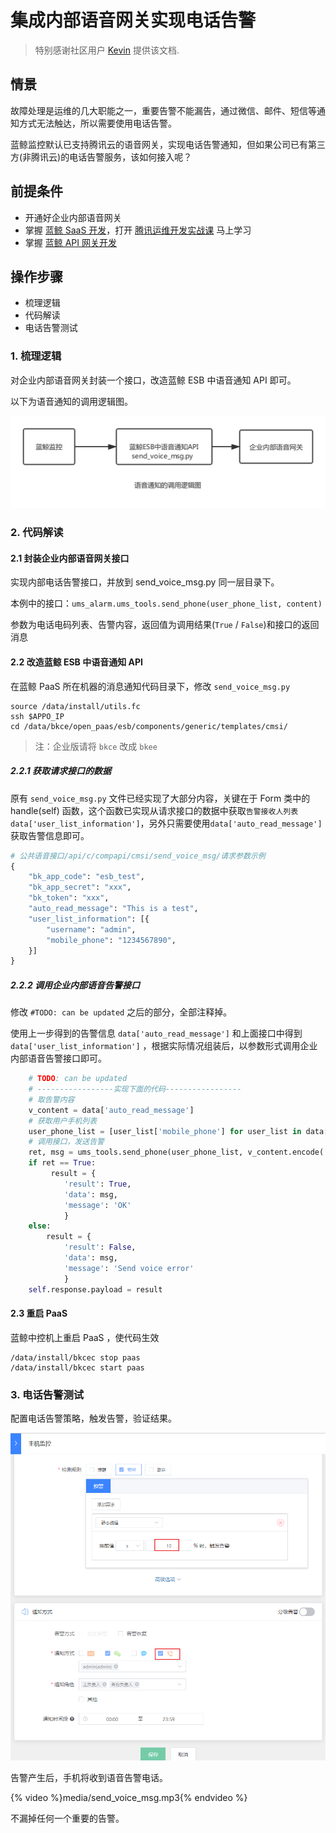 # 集成内部语音网关实现电话告警

> 特别感谢社区用户 [Kevin](https://bk.tencent.com/s-mart/personal/10966/) 提供该文档.

## 情景
故障处理是运维的几大职能之一，重要告警不能漏告，通过微信、邮件、短信等通知方式无法触达，所以需要使用电话告警。

蓝鲸监控默认已支持腾讯云的语音网关，实现电话告警通知，但如果公司已有第三方(非腾讯云)的电话告警服务，该如何接入呢？

## 前提条件

- 开通好企业内部语音网关
- 掌握 [蓝鲸 SaaS 开发](5.1/开发指南/SaaS开发/新手入门/macOS.md)，打开 [腾讯运维开发实战课](https://bk.tencent.com/s-mart/community/question/440) 马上学习
- 掌握 [蓝鲸 API 网关开发](5.1/开发指南/扩展开发/API网关/README.md)


## 操作步骤

- 梳理逻辑
- 代码解读
- 电话告警测试

### 1. 梳理逻辑

对企业内部语音网关封装一个接口，改造蓝鲸 ESB 中语音通知 API 即可。

以下为语音通知的调用逻辑图。

![](media/15644704218616.jpg)


### 2. 代码解读

#### 2.1 封装企业内部语音网关接口

实现内部电话告警接口，并放到 send_voice_msg.py 同一层目录下。

本例中的接口：`ums_alarm.ums_tools.send_phone(user_phone_list, content)`

参数为电话电码列表、告警内容，返回值为调用结果(`True` / `False`)和接口的返回消息


#### 2.2 改造蓝鲸 ESB 中语音通知 API


在蓝鲸 PaaS 所在机器的消息通知代码目录下，修改 `send_voice_msg.py`

```plain
source /data/install/utils.fc
ssh $APPO_IP
cd /data/bkce/open_paas/esb/components/generic/templates/cmsi/
```
> 注：企业版请将 `bkce` 改成 `bkee`


##### 2.2.1 获取请求接口的数据

原有 `send_voice_msg.py` 文件已经实现了大部分内容，关键在于 Form 类中的 handle(self) 函数，这个函数已实现从请求接口的数据中获取`告警接收人列表data['user_list_information']`，另外只需要使用`data['auto_read_message']`获取告警信息即可。

```python
# 公共语音接口/api/c/compapi/cmsi/send_voice_msg/请求参数示例
{
    "bk_app_code": "esb_test",
    "bk_app_secret": "xxx",
    "bk_token": "xxx",
    "auto_read_message": "This is a test",
    "user_list_information": [{
        "username": "admin",
        "mobile_phone": "1234567890",
    }]
}
```



##### 2.2.2 调用企业内部语音告警接口

修改 `#TODO: can be updated` 之后的部分，全部注释掉。

使用上一步得到的告警信息 `data['auto_read_message']` 和上面接口中得到 `data['user_list_information']` ，根据实际情况组装后，以参数形式调用企业内部语音告警接口即可。

```python
    # TODO: can be updated
    # -----------------实现下面的代码-----------------
    # 取告警内容
    v_content = data['auto_read_message']
    # 获取用户手机列表
    user_phone_list = [user_list['mobile_phone'] for user_list in data['user_list_information']]
    # 调用接口，发送告警
    ret, msg = ums_tools.send_phone(user_phone_list, v_content.encode('utf-8'))
    if ret == True:
         result = {
            'result': True,
            'data': msg,
            'message': 'OK'
            }
    else:
        result = {
            'result': False,
            'data': msg,
            'message': 'Send voice error'
            }
    self.response.payload = result
```



#### 2.3 重启 PaaS

蓝鲸中控机上重启 PaaS ，使代码生效

```plain
/data/install/bkcec stop paas
/data/install/bkcec start paas
```



### 3. 电话告警测试

 配置电话告警策略，触发告警，验证结果。

 ![1564473737697](media/1564473737697.png)

告警产生后，手机将收到语音告警电话。

 {% video %}media/send_voice_msg.mp3{% endvideo %}

不漏掉任何一个重要的告警。

